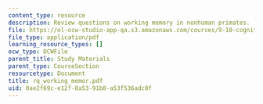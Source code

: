 ```yaml
---
content_type: resource
description: Review questions on working memory in nonhuman primates.
file: https://ol-ocw-studio-app-qa.s3.amazonaws.com/courses/9-10-cognitive-neuroscience-spring-2006/0ae2f69ce12f8a5391b8a53f536adc0f_rq_working_memor.pdf
file_type: application/pdf
learning_resource_types: []
ocw_type: OCWFile
parent_title: Study Materials
parent_type: CourseSection
resourcetype: Document
title: rq_working_memor.pdf
uid: 0ae2f69c-e12f-8a53-91b8-a53f536adc0f
---
```


